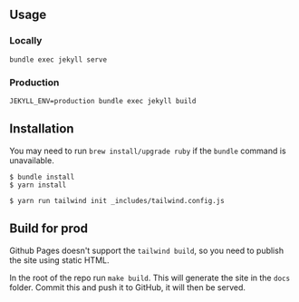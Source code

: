 ## Usage

### Locally

`bundle exec jekyll serve`

### Production

`JEKYLL_ENV=production bundle exec jekyll build`

## Installation

You may need to run `brew install/upgrade ruby` if the `bundle` command is unavailable.

```shell
$ bundle install
$ yarn install

$ yarn run tailwind init _includes/tailwind.config.js
```

## Build for prod

Github Pages doesn't support the `tailwind build`, so you need to publish the site using static HTML.

In the root of the repo run `make build`. This will generate the site in the `docs` folder. Commit this and push it to GitHub, it will then be served.


